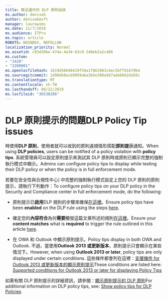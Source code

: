 ```yaml
---
title: 無法運作的 DLP 原則祕訣
ms.author: deniseb
author: denisebmsft
manager: laurawims
ms.date: 11/7/2018
ms.audience: ITPro
ms.topic: article
ROBOTS: NOINDEX, NOFOLLOW
localization_priority: Normal
ms.assetid: c03d30be-474a-4a34-b3c0-240eb2a2c466
ms.custom:
- "1428"
- "3200001"
ms.openlocfilehash: 1619d50b98419f59a1f863983c4ec5bff01679b4
ms.sourcegitcommit: 1d98db8acb9959aba3b5e308a567ade6b62da56c
ms.translationtype: MT
ms.contentlocale: zh-TW
ms.lasthandoff: 08/22/2019
ms.locfileid: "36530286"
---
```

# <a name="dlp-policy-tip-issues"></a><span data-ttu-id="21311-102">DLP 原則提示的問題</span><span class="sxs-lookup"><span data-stu-id="21311-102">DLP Policy Tip issues</span></span>

<span data-ttu-id="21311-103">時使用**DLP 原則**，使用者就可以收到的原則違規情形搭配**原則提示**通知。</span><span class="sxs-lookup"><span data-stu-id="21311-103">When using **DLP policies**, users can be notified of a policy violation with **policy tips**.</span></span> <span data-ttu-id="21311-104">系統管理員可以設定原則提示來測試其 DLP 原則時或原則已顯示完整的強制執行模式中顯示。</span><span class="sxs-lookup"><span data-stu-id="21311-104">Admins can configure policy tips to display while testing their DLP policy or when the policy is in full enforcement mode.</span></span>
  
<span data-ttu-id="21311-105">若要在安全性與合規性中心] 中完整的強制執行模式設定上您的 DLP 原則的原則提示，請執行下列動作：</span><span class="sxs-lookup"><span data-stu-id="21311-105">To configure policy tips on your DLP policy in the Security and Compliance center in full enforcement mode, do the following:</span></span>
  
- <span data-ttu-id="21311-106">原則提示已**啟用**DLP 規則的步驟來確保[在這裡](https://docs.microsoft.com/office365/securitycompliance/use-notifications-and-policy-tips)。</span><span class="sxs-lookup"><span data-stu-id="21311-106">Ensure policy tips have been **enabled** on the DLP rule using the steps [here](https://docs.microsoft.com/office365/securitycompliance/use-notifications-and-policy-tips).</span></span>

- <span data-ttu-id="21311-107">確定您的**內容符合**為何**需要**觸發這篇文章所述的規則[在這裡](https://docs.microsoft.com/office365/securitycompliance/what-the-sensitive-information-types-look-for)。</span><span class="sxs-lookup"><span data-stu-id="21311-107">Ensure your **content matches** what is **required** to trigger the rule outlined in this article [here](https://docs.microsoft.com/office365/securitycompliance/what-the-sensitive-information-types-look-for).</span></span>

- <span data-ttu-id="21311-108">在 OWA 和 Outlook 中顯示原則提示。</span><span class="sxs-lookup"><span data-stu-id="21311-108">Policy tips display in both OWA and Outlook.</span></span> <span data-ttu-id="21311-109">不過，當使用**Outlook 2013 或更新版本**，原則提示只會顯示在某些情況下。</span><span class="sxs-lookup"><span data-stu-id="21311-109">However, when using **Outlook 2013 or later**, policy tips are only displayed under certain conditions.</span></span> <span data-ttu-id="21311-110">這些條件都會列在這裡：[支援條件 for Outlook 2013 或更新版本的顯示原則提示](https://docs.microsoft.com/office365/securitycompliance/use-notifications-and-policy-tips#outlook-2013-and-later-supports-showing-policy-tips-for-only-some-conditions)</span><span class="sxs-lookup"><span data-stu-id="21311-110">These conditions are listed here: [Supported conditions for Outlook 2013 or later for displaying Policy Tips](https://docs.microsoft.com/office365/securitycompliance/use-notifications-and-policy-tips#outlook-2013-and-later-supports-showing-policy-tips-for-only-some-conditions)</span></span>

<span data-ttu-id="21311-111">如需有關 DLP 原則提示的詳細資訊，請參閱：[顯示原則提示的 DLP 原則](https://docs.microsoft.com/office365/securitycompliance/use-notifications-and-policy-tips)</span><span class="sxs-lookup"><span data-stu-id="21311-111">For additional information on DLP policy tips, see: [Show policy tips for DLP Policies](https://docs.microsoft.com/office365/securitycompliance/use-notifications-and-policy-tips)</span></span>
  